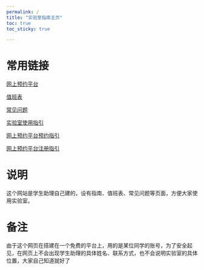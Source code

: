 ```yaml
---
permalink: /
title: "实验室指南主页"
toc: true
toc_sticky: true

---
```


# 常用链接

[网上预约平台](http://222.200.170.55:8081)

[值班表](https://neutrino3316.github.io/balyspusys/docs/04_shift_schedule/)

[常见问题](https://neutrino3316.github.io/balyspusys/QandA/00_navigation/)

[实验室使用指引](https://neutrino3316.github.io/balyspusys/docs/sign_up_tutorials/)

[网上预约平台预约指引](https://neutrino3316.github.io/balyspusys/docs/sign_up_tutorials/)

[网上预约平台注册指引](https://neutrino3316.github.io/balyspusys/docs/01_sign_up_tutorials/)

# 说明

这个网站是学生助理自己建的，设有指南、值班表、常见问题等页面，方便大家使用实验室。

# 备注

由于这个网页在搭建在一个免费的平台上，用的是某位同学的账号，为了安全起见，在网页上不会出现学生助理的具体姓名、联系方式，也不会说明实验室的具体位置，大家自己知道就好了

